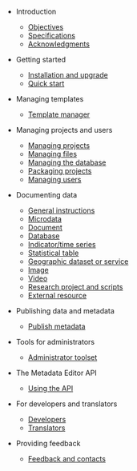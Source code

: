 * Introduction

    * [Objectives](rationale.md)
    * [Specifications](about.md)
    * [Acknowledgments](acknowledgments.md)

* Getting started

    * [Installation and upgrade](installation.md)
    * [Quick start](quick-start.md)

* Managing templates

   * [Template manager](managing_templates.md)

* Managing projects and users 

   * [Managing projects](managing_projects.md)
   * [Managing files](managing_files.md)
   * [Managing the database](managing_database.md)
   * [Packaging projects](packaging_projects.md)
   * [Managing users](managing_permissions.md)

* Documenting data

    * [General instructions](general_instructions.md)
    * [Microdata](template-manager/microdata.md)
    * [Document](template-manager/document.md)
    * [Database](template-manager/database.md)
    * [Indicator/time series](template-manager/indicator.md)
    * [Statistical table](template-manager/table.md)
    * [Geographic dataset or service](template-manager/geographic.md)
    * [Image](template-manager/image.md)
    * [Video](template-manager/video.md)
    * [Research project and scripts](template-manager/script.md)
    * [External resource](template-manager/external_resource.md)

* Publishing data and metadata 

    * [Publish metadata](publish.md)
   
* Tools for administrators

   * [Administrator toolset](admin_tools.md)  
   
* The Metadata Editor API

   * [Using the API](ME_API.md)
   
* For developers and translators

    * [Developers](developers.md)
    * [Translators](translators.md)

* Providing feedback

    * [Feedback and contacts](feedback.md)
